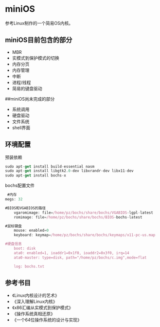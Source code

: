 
# miniOS

参考Linux制作的一个简易OS内核。

## miniOS目前包含的部分


* MBR
* 实模式到保护模式的切换
* 内存分页
* 内存管理
* 中断
* 进程/线程
* 简易的键盘驱动

##miniOS尚未完成的部分
* 系统调用
* 硬盘驱动
* 文件系统
* shell界面


## 环境配置
预装依赖
```javascript
sudo apt-get install build-essential nasm
sudo apt-get install libgtk2.0-dev libxrandr-dev libx11-dev
sudo apt-get install bochs-x
```
bochs配置文件
```javascript
 #内存
megs: 32

#BIOS和VGABIOS的路径
    vgaromimage: file=/home/pz/bochs/share/bochs/VGABIOS-lgpl-latest  
    romimage: file=/home/pz/bochs/share/bochs/BIOS-bochs-latest 

#鼠标键盘
    mouse: enabled=0
    keyboard: keymap=/home/pz/bochs/share/bochs/keymaps/x11-pc-us.map

#硬盘信息
    boot: disk
    ata0: enabled=1, ioaddr1=0x1f0, ioaddr2=0x3f0, irq=14
    ata0-master: type=disk, path="/home/pz/bochs/c.img",mode=flat

    log: bochs.txt
```


## 参考书目
* 《Linux内核设计的艺术》
* 《深入理解Linux内核》
* 《x86汇编从实模式到保护模式》
* 《操作系统真相还原》
* 《一个64位操作系统的设计与实现》


